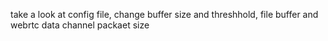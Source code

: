 take a look at config file, change buffer size and threshhold, file buffer and webrtc data channel packaet size